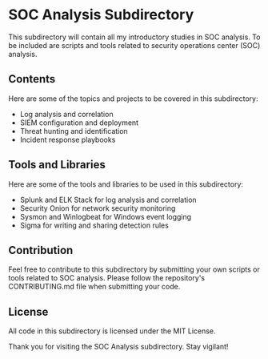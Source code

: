 # SOC Analysis Subdirectory

This subdirectory will contain all my introductory studies in SOC analysis. To be included are scripts and tools related to security operations center (SOC) analysis. 

## Contents

Here are some of the topics and projects to be covered in this subdirectory:

- Log analysis and correlation
- SIEM configuration and deployment
- Threat hunting and identification
- Incident response playbooks

## Tools and Libraries

Here are some of the tools and libraries to be used in this subdirectory:

- Splunk and ELK Stack for log analysis and correlation
- Security Onion for network security monitoring
- Sysmon and Winlogbeat for Windows event logging
- Sigma for writing and sharing detection rules

## Contribution

Feel free to contribute to this subdirectory by submitting your own scripts or tools related to SOC analysis. Please follow the repository's CONTRIBUTING.md file when submitting your code.

## License

All code in this subdirectory is licensed under the MIT License.

Thank you for visiting the SOC Analysis subdirectory. Stay vigilant!
